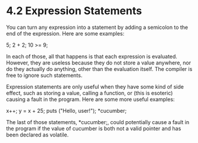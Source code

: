 # 4.2 Expression Statements

You can turn any expression into a statement by adding a semicolon to the end of the expression. Here are some examples:

5;
2 + 2;
10 >= 9;

In each of those, all that happens is that each expression is evaluated. However, they are useless because they do not store a value anywhere, nor do they actually do anything, other than the evaluation itself. The compiler is free to ignore such statements.

Expression statements are only useful when they have some kind of side effect, such as storing a value, calling a function, or (this is esoteric) causing a fault in the program. Here are some more useful examples:

x++;
y = x + 25;
puts ("Hello, user!");
*cucumber;

The last of those statements, *cucumber;, could potentially cause a fault in the program if the value of cucumber is both not a valid pointer and has been declared as volatile. 
